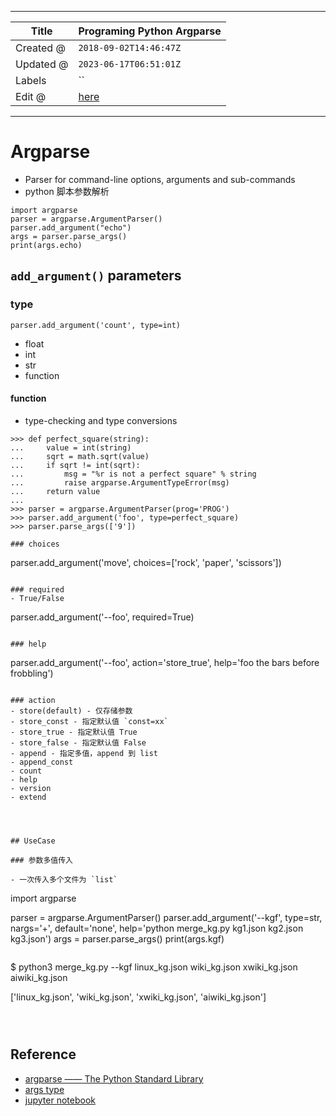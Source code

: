 -----

| Title     | Programing Python Argparse                           |
| --------- | ---------------------------------------------------- |
| Created @ | `2018-09-02T14:46:47Z`                               |
| Updated @ | `2023-06-17T06:51:01Z`                               |
| Labels    | \`\`                                                 |
| Edit @    | [here](https://github.com/junxnone/xwiki/issues/258) |

-----

# Argparse

  - Parser for command-line options, arguments and sub-commands
  - python 脚本参数解析

<!-- end list -->

    import argparse
    parser = argparse.ArgumentParser()
    parser.add_argument("echo")
    args = parser.parse_args()
    print(args.echo)

## `add_argument()` parameters

### type

    parser.add_argument('count', type=int)

  - float
  - int
  - str
  - function

#### function

  - type-checking and type conversions

<!-- end list -->

``` 
>>> def perfect_square(string):
...     value = int(string)
...     sqrt = math.sqrt(value)
...     if sqrt != int(sqrt):
...         msg = "%r is not a perfect square" % string
...         raise argparse.ArgumentTypeError(msg)
...     return value
...
>>> parser = argparse.ArgumentParser(prog='PROG')
>>> parser.add_argument('foo', type=perfect_square)
>>> parser.parse_args(['9'])

### choices

```

parser.add\_argument('move', choices=\['rock', 'paper', 'scissors'\])

``` 

### required
- True/False

```

parser.add\_argument('--foo', required=True)

``` 

### help

```

parser.add\_argument('--foo', action='store\_true', help='foo the bars
before frobbling')

``` 

### action
- store(default) - 仅存储参数
- store_const - 指定默认值 `const=xx`
- store_true - 指定默认值 True
- store_false - 指定默认值 False
- append - 指定多值，append 到 list
- append_const
- count
- help
- version
- extend




## UseCase

### 参数多值传入

- 一次传入多个文件为 `list`

```

import argparse

parser = argparse.ArgumentParser() parser.add\_argument('--kgf',
type=str, nargs='+', default='none', help='python merge\_kg.py kg1.json
kg2.json kg3.json') args = parser.parse\_args() print(args.kgf)

``` 

```

$ python3 merge\_kg.py --kgf linux\_kg.json wiki\_kg.json xwiki\_kg.json
aiwiki\_kg.json

\['linux\_kg.json', 'wiki\_kg.json', 'xwiki\_kg.json',
'aiwiki\_kg.json'\]

``` 



```

## Reference

  - [argparse —— The Python Standard
    Library](https://docs.python.org/3/library/argparse.html)
  - [args type](https://docs.python.org/3/library/argparse.html#type)
  - [jupyter
    notebook](https://nbviewer.jupyter.org/github/junxnone/examples/blob/master/python/argparse.ipynb)
